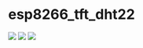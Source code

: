 # esp8266_tft_dht22


![](https://github.com/vaemc/esp8266_tft_dht22/blob/master/esp8266_tft_dht22.jpg)
![](https://github.com/vaemc/esp8266_tft_dht22/blob/master/2.jpg)
![](https://github.com/vaemc/esp8266_tft_dht22/blob/master/3.png)

